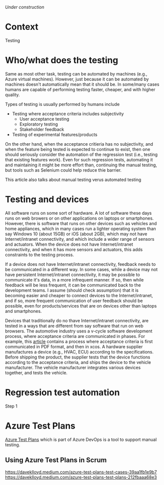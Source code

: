 *Under construction*
# Context
Testing 


# Who/what does the testing
Same as most other task, testing can be automated by machines (e.g., Azure virtual machines). However, just because it can be automated by machines doesn't automatically mean that it should be. In some/many cases humans are capable of performing testing faster, cheaper, and with higher quality.

Types of testing is usually performed by humans include
- Testing where acceptance criteria includes subjectivity
  - User acceptance testing
  - Exploratory testing
  - Stakeholder feedback
- Testing of experimental features/products

On the other hand, when the acceptance critieria has no subjectivity, and when the feature being tested is expected to continue to exist, then one should seriously consider the automation of the regression test (i.e., testing that existing features work). Even for such regression tests, automating it and maintaining it might be more effort than, continuing the manual testing, but tools such as Selenium could help reduce thie barrier.

This article also talks about manual testing verus automated testing

# Testing and devices
All software runs on some sort of hardware. A lot of software these days runs on web browers or on other applications on laptops or smartphones. However, there is software that runs on other devices such as vehicles and home appliances, which in many cases run a lighter operating system than say Windows 10 (about 15GB) or iOS (about 2GB), which may not have Internet/intranet connectivity, and which include a wider range of sensors and actuators. When the device does not have Internet/intranet connectivity, and when it has more sensors and actuators, this adds constraints to the testing process.

If a device does not have Internet/intranet connectivity, feedback needs to be communicated in a different way. In some cases, while a device may not have persistent Internet/intranet connectivity, it may be possible to communicate it's data, in a more infrequent manner. If so, then while feedback will be less frequent, it can be communicated back to the development teams. I assume (should check assumption) that it is becoming easier and cheaper to connect devices to the Internet/intranet, and if so, more frequent communication of user feedback should be possible, even for products/services that are on devices other than laptops and smartphones.

Devices that traditionally do no thave Internet/intranet connectivity, are tested in a ways that are different from say software that run on web browsers. The automotive industry uses a v-cycle software development process, where acceptance criteria are communicated in phases. For example, this [article](https://x-engineer.org/graduate-engineering/modeling-simulation/model-based-design/essential-aspects-of-the-v-cycle-software-development-process/) contains a process where acceptance criteria is first communicated in PDF format, and then in xcos. A hardware supplier manufactures a device (e.g., HVAC, ECU) according to the specifications. Before shipping the product, the supplier tests that the device functions according to the acceptance criteria, and ships the device to the vehicle manufacturer. The vehicle manufacturer integrates various devices together, and tests the vehicle.

# Regression test automation
Step 1

# Azure Test Plans
[Azure Test Plans](https://docs.microsoft.com/en-us/azure/devops/test/overview) which is part of Azure DevOps is a tool to support manual testing.

## Using Azure Test Plans in Scrum
https://daveklloyd.medium.com/azure-test-plans-test-cases-39aa1fb1e9b7
https://daveklloyd.medium.com/azure-test-plans-test-plans-212fbaaa68e3